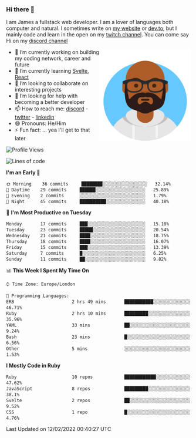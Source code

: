### Hi there 👋

I am James a fullstack web developer. I am a lover of languages both computer and natural. I sometimes write on [my website](https://jdhall.dev) or [dev.to](https://dev.to/zefur), but I mainly code and learn in the open on my [twitch channel](https://www.twitch.com/jozuhito). You can come say Hi on my [discord channel](https://discord.gg/sWEHvsBw)



<img align="right" height="250" width="250"  src="/assets/avataaars.png" />

  

- 🔭 I’m currently working on building my coding network, career and future
- 🌱 I’m currently learning [Svelte](https://svelte.dev), [React](https://reactjs.org)
- 👯 I’m looking to collaborate on interesting projects
- 🤔 I’m looking for help with becoming a better developer
- 📫 How to reach me: [discord](https://discord.gg/sWEHvsBw)
                      - [twitter](twitter.com/zefur)
                      - [linkedin](https://linkedin.com/in/j-d-hall)
- 😄 Pronouns: He/Him
- ⚡ Fun fact: ... yea I'll get to that later

 
<!-- BLOG-POST-LIST:START -->

<!-- BLOG-POST-LIST:END -->

<!--START_SECTION:waka-->
![Profile Views](http://img.shields.io/badge/Profile%20Views-1-blue)

![Lines of code](https://img.shields.io/badge/From%20Hello%20World%20I%27ve%20Written-84%20Thousand%20lines%20of%20code-blue)

**I'm an Early 🐤** 

```text
🌞 Morning    36 commits     ████████░░░░░░░░░░░░░░░░░   32.14% 
🌆 Daytime    29 commits     ██████░░░░░░░░░░░░░░░░░░░   25.89% 
🌃 Evening    2 commits      ░░░░░░░░░░░░░░░░░░░░░░░░░   1.79% 
🌙 Night      45 commits     ██████████░░░░░░░░░░░░░░░   40.18%

```
📅 **I'm Most Productive on Tuesday** 

```text
Monday       17 commits     ███░░░░░░░░░░░░░░░░░░░░░░   15.18% 
Tuesday      23 commits     █████░░░░░░░░░░░░░░░░░░░░   20.54% 
Wednesday    21 commits     ████░░░░░░░░░░░░░░░░░░░░░   18.75% 
Thursday     18 commits     ████░░░░░░░░░░░░░░░░░░░░░   16.07% 
Friday       15 commits     ███░░░░░░░░░░░░░░░░░░░░░░   13.39% 
Saturday     7 commits      █░░░░░░░░░░░░░░░░░░░░░░░░   6.25% 
Sunday       11 commits     ██░░░░░░░░░░░░░░░░░░░░░░░   9.82%

```


📊 **This Week I Spent My Time On** 

```text
⌚︎ Time Zone: Europe/London

💬 Programming Languages: 
ERB                      2 hrs 49 mins       ███████████░░░░░░░░░░░░░░   46.71% 
Ruby                     2 hrs 10 mins       █████████░░░░░░░░░░░░░░░░   35.96% 
YAML                     33 mins             ██░░░░░░░░░░░░░░░░░░░░░░░   9.24% 
Bash                     23 mins             █░░░░░░░░░░░░░░░░░░░░░░░░   6.56% 
Other                    5 mins              ░░░░░░░░░░░░░░░░░░░░░░░░░   1.53%

```

**I Mostly Code in Ruby** 

```text
Ruby                     10 repos            ████████████░░░░░░░░░░░░░   47.62% 
JavaScript               8 repos             █████████░░░░░░░░░░░░░░░░   38.1% 
Svelte                   2 repos             ██░░░░░░░░░░░░░░░░░░░░░░░   9.52% 
CSS                      1 repo              █░░░░░░░░░░░░░░░░░░░░░░░░   4.76%

```



 Last Updated on 12/02/2022 00:40:27 UTC
<!--END_SECTION:waka-->
